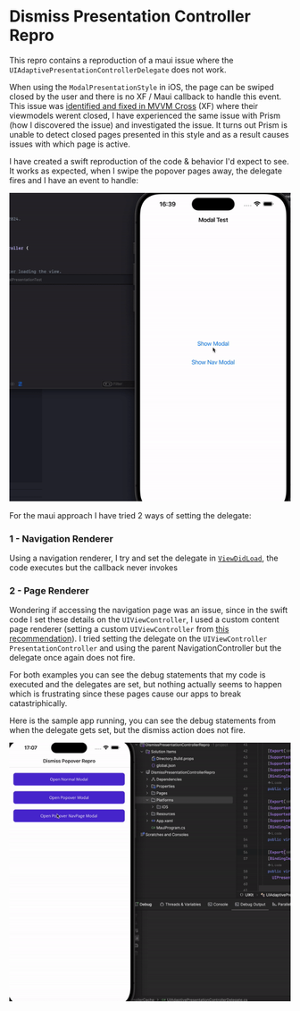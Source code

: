 # Dismiss Presentation Controller Repro

This repro contains a reproduction of a maui issue where the `UIAdaptivePresentationControllerDelegate` does not work.

When using the `ModalPresentationStyle` in iOS, the page can be swiped closed by the user and there is no XF / Maui callback to handle this event. This issue was [identified and fixed in MVVM Cross](https://github.com/MvvmCross/MvvmCross/issues/3546) (XF) where their viewmodels werent closed, I have experienced the same issue with Prism (how I discovered the issue) and investigated the issue. It turns out Prism is unable to detect closed pages presented in this style and as a result causes issues with which page is active.

I have created a swift reproduction of the code & behavior I'd expect to see. It works as expected, when I swipe the popover pages away, the delegate fires and I have an event to handle:

![Native sample which works](assets/native-working-example.gif)

For the maui approach I have tried 2 ways of setting the delegate:

### 1 - Navigation Renderer

Using a navigation renderer, I try and set the delegate in [`ViewDidLoad`](https://github.com/Axemasta/DismissPresentationControllerRepro/blob/819ed2e5639167e328cfb70a98125198503eccdb/Maui/DismissPresentationControllerRepro/Platforms/iOS/Handlers/DismissAwareNavigationPageHandler.cs#L16), the code executes but the callback never invokes

### 2 - Page Renderer

Wondering if accessing the navigation page was an issue, since in the swift code I set these details on the `UIViewController`, I used a custom content page renderer (setting a custom `UIViewController` from [this recommendation](https://github.com/dotnet/maui/issues/7174#issuecomment-1505519377)). I tried setting the delegate on the `UIViewController` `PresentationController` and using the parent NavigationController but the delegate once again does not fire.

For both examples you can see the debug statements that my code is executed and the delegates are set, but nothing actually seems to happen which is frustrating since these pages cause our apps to break catastriphically.

Here is the sample app running, you can see the debug statements from when the delegate gets set, but the dismiss action does not fire.

![Maui issue being demonstrated](assets/maui-broken-example.gif)